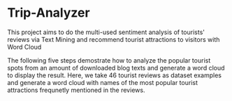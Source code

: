 # Trip-Analyzer
This project aims to do the multi-used sentiment analysis of tourists' reviews via Text Mining and recommend tourist attractions to visitors with Word Cloud

The following five steps demostrate how to analyze the popular tourist spots from an amount of downloaded blog texts and generate a word cloud to display the result. Here, we take 46 tourist reviews as dataset examples and generate a word cloud with names of the most popular tourist attractions frequnetly mentioned in the reviews.
